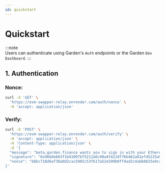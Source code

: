 ```yaml
---
id: quickstart
---
```


# Quickstart

:::note  
Users can authenticate using Garden's `Auth` endpoints or the Garden `Dev Dashboard`.
:::

## 1. Authentication

### Nonce:

```bash
curl -X 'GET' \
  'https://evm-swapper-relay.onrender.com/auth/nonce' \
  -H 'accept: application/json'
```

### Verify:

```bash
curl -X 'POST' \
  'https://evm-swapper-relay.onrender.com/auth/verify' \
  -H 'accept: application/json' \
  -H 'Content-Type: application/json' \
  -d '{
  "message": "beta.garden.finance wants you to sign in with your Ethereum account:\n0xDda1.........007394611D789EF789a9Aae5CF5\n\nGarden.fi\n\nURI: https://beta.garden.finance\nVersion: 1\nChain ID: 11155111\nNonce: ccecfc7e76a9c1f3d60ed7d7a7f12af7522714ad6e1c3a34980118d0d7866dbb\nIssued At: 2024-12-31T12:07:23.770Z\nNot Before: 2024-12-31T12:12:23.365Z",
  "signature": "0x966de683f1b41097bf5212a0c98a4f422df76b462a81ef45225a9f13bf83c643054126472d1045537f47e26a1f0a3b166e1c46a6a64255044db502e5975cbc691c",
  "nonce": "b8bc718d6af38a0d2cac5085c53f617a52e590b0ff4ad2c4abb0825e9cc39079"
}'
```

